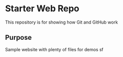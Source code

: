 # Starter Web Repo

This repository is for showing how Git and GitHub work

## Purpose

Sample website with plenty of files for demos
sf